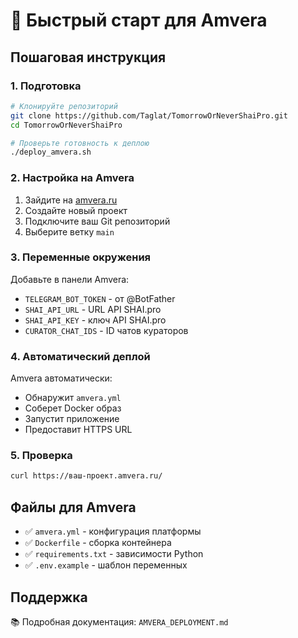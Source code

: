 # 🚀 Быстрый старт для Amvera

## Пошаговая инструкция

### 1. Подготовка
```bash
# Клонируйте репозиторий
git clone https://github.com/Taglat/TomorrowOrNeverShaiPro.git
cd TomorrowOrNeverShaiPro

# Проверьте готовность к деплою
./deploy_amvera.sh
```

### 2. Настройка на Amvera
1. Зайдите на [amvera.ru](https://amvera.ru)
2. Создайте новый проект
3. Подключите ваш Git репозиторий
4. Выберите ветку `main`

### 3. Переменные окружения
Добавьте в панели Amvera:
- `TELEGRAM_BOT_TOKEN` - от @BotFather
- `SHAI_API_URL` - URL API SHAI.pro  
- `SHAI_API_KEY` - ключ API SHAI.pro
- `CURATOR_CHAT_IDS` - ID чатов кураторов

### 4. Автоматический деплой
Amvera автоматически:
- Обнаружит `amvera.yml`
- Соберет Docker образ
- Запустит приложение
- Предоставит HTTPS URL

### 5. Проверка
```bash
curl https://ваш-проект.amvera.ru/
```

## Файлы для Amvera
- ✅ `amvera.yml` - конфигурация платформы
- ✅ `Dockerfile` - сборка контейнера  
- ✅ `requirements.txt` - зависимости Python
- ✅ `.env.example` - шаблон переменных

## Поддержка
📚 Подробная документация: `AMVERA_DEPLOYMENT.md`